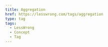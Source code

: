 ```yaml
---
title: Aggregation
href: https://lesswrong.com/tags/aggregation
type: tag
tags:
  - LessWrong
  - Concept
  - Tag
---
```



